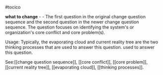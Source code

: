 #tocico

<b>what to change</b> - - The first question in the original change question sequence and the second question in the newer change question sequence.  The question focuses on identifying the system's or organization's core conflict and core problem(s).

Usage: Typically, the evaporating cloud and current reality tree are the two thinking processes that are used to answer this question. used to answer this question. 



See:[[change question sequence]], [[core conflict]], [[core problem]], [[current reality tree]], [[evaporating cloud]], [[thinking processes]].
